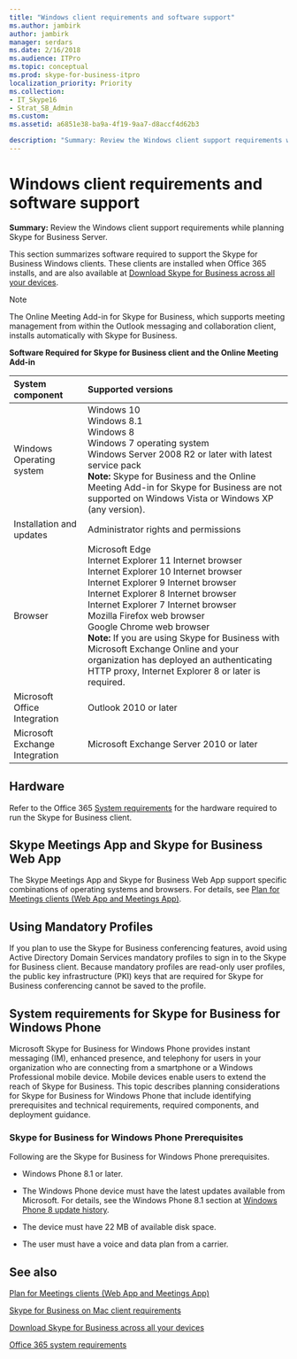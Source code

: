 ```yaml
---
title: "Windows client requirements and software support"
ms.author: jambirk
author: jambirk
manager: serdars
ms.date: 2/16/2018
ms.audience: ITPro
ms.topic: conceptual
ms.prod: skype-for-business-itpro
localization_priority: Priority
ms.collection: 
- IT_Skype16
- Strat_SB_Admin
ms.custom:
ms.assetid: a6851e38-ba9a-4f19-9aa7-d8accf4d62b3

description: "Summary: Review the Windows client support requirements while planning Skype for Business Server."
---
```


# Windows client requirements and software support
 
**Summary:** Review the Windows client support requirements while planning Skype for Business Server.
  
This section summarizes software required to support the Skype for Business Windows clients.  These clients are installed when Office 365 installs, and are also available at [Download Skype for Business across all your devices](https://products.office.com/en-us/skype-for-business/download-app?tab=tabs-3).
  
> [!NOTE]
> The Online Meeting Add-in for Skype for Business, which supports meeting management from within the Outlook messaging and collaboration client, installs automatically with Skype for Business. 
  
**Software Required for Skype for Business client and the Online Meeting Add-in**

|**System component**|**Supported versions**|
|:-----|:-----|
|Windows Operating system  <br/> |Windows 10  <br/> Windows 8.1  <br/> Windows 8  <br/> Windows 7 operating system  <br/> Windows Server 2008 R2 or later with latest service pack  <br/> **Note:** Skype for Business and the Online Meeting Add-in for Skype for Business are not supported on Windows Vista or Windows XP (any version). <br/> |
|Installation and updates  <br/> |Administrator rights and permissions  <br/> |
|Browser  <br/> |Microsoft Edge  <br/> Internet Explorer 11 Internet browser  <br/>  Internet Explorer 10 Internet browser <br/> Internet Explorer 9 Internet browser  <br/> Internet Explorer 8 Internet browser  <br/> Internet Explorer 7 Internet browser  <br/> Mozilla Firefox web browser  <br/>  Google Chrome web browser  <br/>**Note:** If you are using Skype for Business with Microsoft Exchange Online and your organization has deployed an authenticating HTTP proxy, Internet Explorer 8 or later is required.           |
|Microsoft Office Integration  <br/> | Outlook 2010 or later |
|Microsoft Exchange Integration  <br/> | Microsoft Exchange Server 2010 or later  | 
   
## Hardware

Refer to the Office 365 [System requirements](https://products.office.com/en-us/office-system-requirements) for the hardware required to run the Skype for Business client.
  
## Skype Meetings App and Skype for Business Web App 

The Skype Meetings App and Skype for Business Web App support specific combinations of operating systems and browsers. For details, see [Plan for Meetings clients (Web App and Meetings App)](meetings-clients.md). 
  
## Using Mandatory Profiles

If you plan to use the Skype for Business conferencing features, avoid using Active Directory Domain Services mandatory profiles to sign in to the Skype for Business client. Because mandatory profiles are read-only user profiles, the public key infrastructure (PKI) keys that are required for Skype for Business conferencing cannot be saved to the profile. 
  
## System requirements for Skype for Business for Windows Phone
 
 
Microsoft Skype for Business for Windows Phone provides instant messaging (IM), enhanced presence, and telephony for users in your organization who are connecting from a smartphone or a Windows Professional mobile device. Mobile devices enable users to extend the reach of Skype for Business. This topic describes planning considerations for Skype for Business for Windows Phone that include identifying prerequisites and technical requirements, required components, and deployment guidance.
  
### Skype for Business for Windows Phone Prerequisites

Following are the Skype for Business for Windows Phone prerequisites.
  
- Windows Phone 8.1 or later.
    
- The Windows Phone device must have the latest updates available from Microsoft. For details, see the Windows Phone 8.1 section at [Windows Phone 8 update history](https://go.microsoft.com/fwlink/p/?LinkID=281961).
    
- The device must have 22 MB of available disk space.
    
- The user must have a voice and data plan from a carrier.


## See also

[Plan for Meetings clients (Web App and Meetings App)](meetings-clients.md)
  
[Skype for Business on Mac client requirements](mac-requirements.md)

[Download Skype for Business across all your devices](https://products.office.com/en-us/skype-for-business/download-app?tab=tabs-3)
  
[Office 365 system requirements](https://products.office.com/en-us/office-system-requirements)